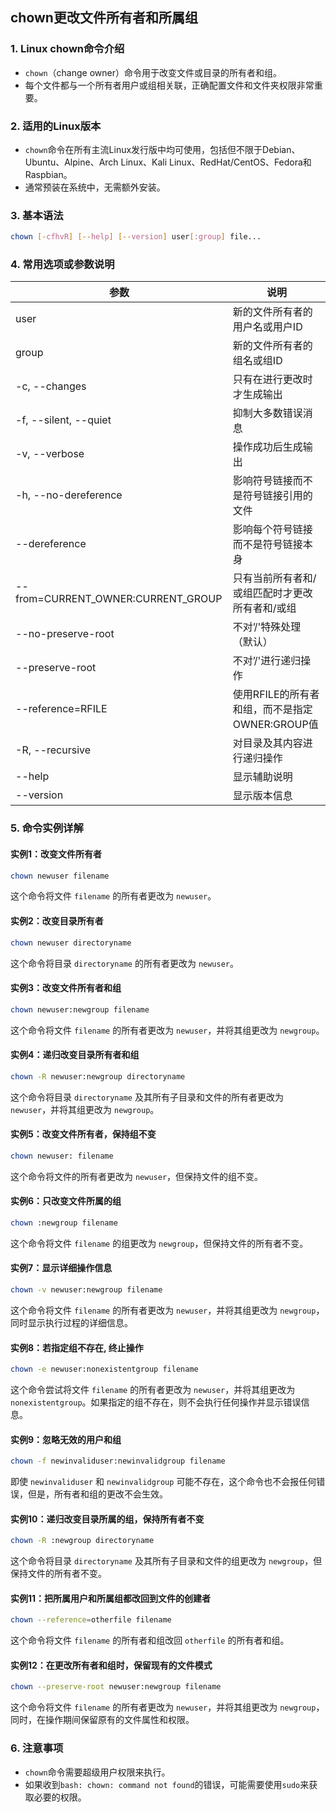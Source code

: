 ## chown更改文件所有者和所属组

### 1. Linux chown命令介绍
- `chown`（change owner）命令用于改变文件或目录的所有者和组。
- 每个文件都与一个所有者用户或组相关联，正确配置文件和文件夹权限非常重要。

### 2. 适用的Linux版本
- `chown`命令在所有主流Linux发行版中均可使用，包括但不限于Debian、Ubuntu、Alpine、Arch Linux、Kali Linux、RedHat/CentOS、Fedora和Raspbian。
- 通常预装在系统中，无需额外安装。

### 3. 基本语法
```bash
chown [-cfhvR] [--help] [--version] user[:group] file...
```

### 4. 常用选项或参数说明
| 参数                     | 说明                                                         |
|--------------------------|--------------------------------------------------------------|
| user                     | 新的文件所有者的用户名或用户ID                                 |
| group                    | 新的文件所有者的组名或组ID                                   |
| -c, --changes            | 只有在进行更改时才生成输出                                 |
| -f, --silent, --quiet    | 抑制大多数错误消息                                         |
| -v, --verbose            | 操作成功后生成输出                                         |
| -h, --no-dereference     | 影响符号链接而不是符号链接引用的文件                        |
| --dereference            | 影响每个符号链接而不是符号链接本身                        |
| --from=CURRENT_OWNER:CURRENT_GROUP | 只有当前所有者和/或组匹配时才更改所有者和/或组 |
| --no-preserve-root       | 不对’/'特殊处理（默认）                                   |
| --preserve-root          | 不对’/'进行递归操作                                       |
| --reference=RFILE        | 使用RFILE的所有者和组，而不是指定OWNER:GROUP值            |
| -R, --recursive          | 对目录及其内容进行递归操作                                 |
| --help                   | 显示辅助说明                                               |
| --version                | 显示版本信息                                              |

### 5. 命令实例详解

#### 实例1：改变文件所有者
```bash
chown newuser filename
```
这个命令将文件 `filename` 的所有者更改为 `newuser`。

#### 实例2：改变目录所有者
```bash
chown newuser directoryname
```
这个命令将目录 `directoryname` 的所有者更改为 `newuser`。

#### 实例3：改变文件所有者和组
```bash
chown newuser:newgroup filename
```
这个命令将文件 `filename` 的所有者更改为 `newuser`，并将其组更改为 `newgroup`。

#### 实例4：递归改变目录所有者和组
```bash
chown -R newuser:newgroup directoryname
```
这个命令将目录 `directoryname` 及其所有子目录和文件的所有者更改为 `newuser`，并将其组更改为 `newgroup`。

#### 实例5：改变文件所有者，保持组不变
```bash
chown newuser: filename
```
这个命令将文件的所有者更改为 `newuser`，但保持文件的组不变。

#### 实例6：只改变文件所属的组
```bash
chown :newgroup filename
```
这个命令将文件 `filename` 的组更改为 `newgroup`，但保持文件的所有者不变。

#### 实例7：显示详细操作信息
```bash
chown -v newuser:newgroup filename
```
这个命令将文件 `filename` 的所有者更改为 `newuser`，并将其组更改为 `newgroup`，同时显示执行过程的详细信息。

#### 实例8：若指定组不存在, 终止操作
```bash
chown -e newuser:nonexistentgroup filename
```
这个命令尝试将文件 `filename` 的所有者更改为 `newuser`，并将其组更改为 `nonexistentgroup`。如果指定的组不存在，则不会执行任何操作并显示错误信息。

#### 实例9：忽略无效的用户和组
```bash
chown -f newinvaliduser:newinvalidgroup filename
```
即使 `newinvaliduser` 和 `newinvalidgroup` 可能不存在，这个命令也不会报任何错误，但是，所有者和组的更改不会生效。

#### 实例10：递归改变目录所属的组，保持所有者不变
```bash
chown -R :newgroup directoryname
```
这个命令将目录 `directoryname` 及其所有子目录和文件的组更改为 `newgroup`，但保持文件的所有者不变。

#### 实例11：把所属用户和所属组都改回到文件的创建者
```bash
chown --reference=otherfile filename
```
这个命令将文件 `filename` 的所有者和组改回 `otherfile` 的所有者和组。

#### 实例12：在更改所有者和组时，保留现有的文件模式
```bash
chown --preserve-root newuser:newgroup filename
```
这个命令将文件 `filename` 的所有者更改为 `newuser`，并将其组更改为 `newgroup`，同时，在操作期间保留原有的文件属性和权限。


### 6. 注意事项
- `chown`命令需要超级用户权限来执行。
- 如果收到`bash: chown: command not found`的错误，可能需要使用`sudo`来获取必要的权限。
